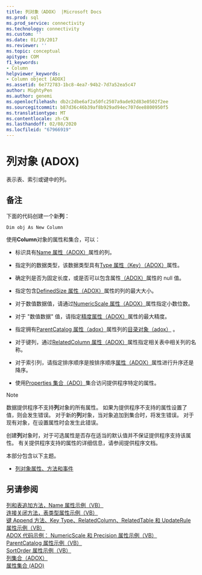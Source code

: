 ```yaml
---
title: 列对象（ADOX） |Microsoft Docs
ms.prod: sql
ms.prod_service: connectivity
ms.technology: connectivity
ms.custom: ''
ms.date: 01/19/2017
ms.reviewer: ''
ms.topic: conceptual
apitype: COM
f1_keywords:
- Column
helpviewer_keywords:
- Column object [ADOX]
ms.assetid: 6e772783-1bc8-4ea7-94b2-7d7a52ea5c47
author: MightyPen
ms.author: genemi
ms.openlocfilehash: db2c2dbe6af2a50fc2507a9ade92d83e0502f2ee
ms.sourcegitcommit: b87d36c46b39af8b929ad94ec707dee8800950f5
ms.translationtype: MT
ms.contentlocale: zh-CN
ms.lasthandoff: 02/08/2020
ms.locfileid: "67966919"
---
```

# <a name="column-object-adox"></a>列对象 (ADOX)
表示表、索引或键中的列。  
  
## <a name="remarks"></a>备注  
 下面的代码创建一个新**列**：  
  
 `Dim obj As New Column`  
  
 使用**Column**对象的属性和集合，可以：  
  
-   标识具有[Name 属性（ADOX）](../../../ado/reference/adox-api/name-property-adox.md)属性的列。  
  
-   指定列的数据类型，该数据类型具有[Type 属性（Key）（ADOX）](../../../ado/reference/adox-api/type-property-key-adox.md)属性。  
  
-   确定列是否为固定长度，或是否可以包含属性[（ADOX）](../../../ado/reference/adox-api/attributes-property-adox.md)属性的 null 值。  
  
-   指定包含[DefinedSize 属性（ADOX）](../../../ado/reference/adox-api/definedsize-property-adox.md)属性的列的最大大小。  
  
-   对于数值数据值，请通过[NumericScale 属性（ADOX）](../../../ado/reference/adox-api/numericscale-property-adox.md)属性指定小数位数。  
  
-   对于 "数值数据" 值，请指定[精度属性（ADOX）](../../../ado/reference/adox-api/precision-property-adox.md)属性的最大精度。  
  
-   指定拥有[ParentCatalog 属性（adox）](../../../ado/reference/adox-api/parentcatalog-property-adox.md)属性列的[目录对象（adox）](../../../ado/reference/adox-api/catalog-object-adox.md) 。  
  
-   对于键列，通过[RelatedColumn 属性（ADOX）](../../../ado/reference/adox-api/relatedcolumn-property-adox.md)属性指定相关表中相关列的名称。  
  
-   对于索引列，请指定排序顺序是按排序顺序[属性（ADOX）](../../../ado/reference/adox-api/sortorder-property-adox.md)属性进行升序还是降序。  
  
-   使用[Properties 集合（ADO）](../../../ado/reference/ado-api/properties-collection-ado.md)集合访问提供程序特定的属性。  
  
> [!NOTE]
>  数据提供程序不支持**列**对象的所有属性。 如果为提供程序不支持的属性设置了值，则会发生错误。 对于新的**列**对象，当对象追加到集合时，将发生错误。 对于现有对象，在设置属性时会发生此错误。  
>   
>  创建**列**对象时，对于可选属性是否存在适当的默认值并不保证提供程序支持该属性。 有关提供程序支持的属性的详细信息，请参阅提供程序文档。  
  
 本部分包含以下主题。  
  
-   [列对象属性、方法和事件](../../../ado/reference/adox-api/column-object-properties-methods-and-events.md)  
  
## <a name="see-also"></a>另请参阅  
 [列和表追加方法，Name 属性示例（VB）](../../../ado/reference/adox-api/columns-and-tables-append-methods-name-property-example-vb.md)   
 [连接关闭方法，表类型属性示例（VB）](../../../ado/reference/adox-api/connection-close-method-table-type-property-example-vb.md)   
 [键 Append 方法、Key Type、RelatedColumn、RelatedTable 和 UpdateRule 属性示例（VB）](../../../ado/reference/adox-api/keys-append-method-key-type-relatedcolumn-relatedtable-example-vb.md)   
 [ADOX 代码示例： NumericScale 和 Precision 属性示例（VB）](../../../ado/reference/adox-api/adox-code-example-numericscale-and-precision-properties-example-vb.md)   
 [ParentCatalog 属性示例（VB）](../../../ado/reference/adox-api/parentcatalog-property-example-vb.md)   
 [SortOrder 属性示例（VB）](../../../ado/reference/adox-api/sortorder-property-example-vb.md)   
 [列集合（ADOX）](../../../ado/reference/adox-api/columns-collection-adox.md)   
 [属性集合 (ADO)](../../../ado/reference/ado-api/properties-collection-ado.md)
